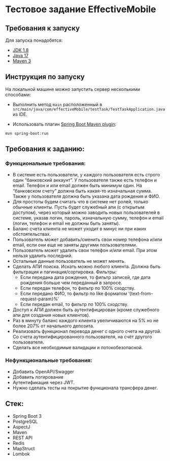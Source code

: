 # Тестовое задание EffectiveMobile

## Требования к запуску

Для запуска понадобятся:

- [JDK 1.8](http://www.oracle.com/technetwork/java/javase/downloads/jdk8-downloads-2133151.html)
- [Java 17](https://www.oracle.com/java/technologies/javase/jdk17-archive-downloads.html)
- [Maven 3](https://maven.apache.org)

## Инструкция по запуску

На локальной машине можно запустить сервер несколькими способами:

- Выполнить метод `main` расположенный в `src/main/java/com/effectiveMobile/testTask/TestTaskApplication.java` из IDE.

- Использовать плагин  [Spring Boot Maven plugin](https://docs.spring.io/spring-boot/docs/current/reference/html/build-tool-plugins-maven-plugin.html):

```shell
mvn spring-boot:run
```
## Требования к заданию:

### Функциональные требования:
- В системе есть пользователи, у каждого пользователя есть строго один “банковский аккаунт”. У пользователя также есть телефон и email. Телефон и или email должен быть минимум один. На “банковском счету” должна быть какая-то изначальная сумма. Также у пользователя должна быть указана дата рождения и ФИО.
- Для простоты будем считать что в системе нет ролей, только обычные клиенты. Пусть будет служебный апи (с открытым доступом), через который можно заводить новых пользователей в системе, указав логин, пароль, изначальную сумму, телефон и email (логин, телефон и email не должны быть заняты). 
- Баланс счета клиента не может уходит в минус ни при каких обстоятельствах.
- Пользователь может добавить/сменить свои номер телефона и/или email, если они еще не заняты другими пользователями.
- Пользователь может удалить свои телефон и/или email. При этом нельзя удалить последний.
- Остальные данные пользователь не может менять.
- Сделать АПИ поиска. Искать можно любого клиента. Должна быть фильтрация и пагинация/сортировка. Фильтры:
  - Если передана дата рождения, то фильтр записей, где дата рождения больше чем переданный в запросе.
  - Если передан телефон, то фильтр по 100% сходству.
  - Если передано ФИО, то фильтр по like форматом ‘{text-from-request-param}%’
  - Если передан email, то фильтр по 100% сходству. 
-  Доступ к АПИ должен быть аутентифицирован (кроме служебного апи для создания новых клиентов).
- Раз в минуту баланс каждого клиента увеличиваются на 5% но не более 207% от начального депозита.
- Реализовать функционал перевода денег с одного счета на другой. Со счета аутентифицированного пользователя, на счёт другого пользователя.
- Сделать все необходимые валидации и потокобезопасной.


### Нефункциональные требования:
- Добавить OpenAPI/Swagger
- Добавить логирование
- Аутентификация через JWT.
- Нужно сделать тесты на покрытие функционала трансфера денег.

## Стек:
 - Spring Boot 3
 - PostgreSQL
 - AspectJ
 - Maven
 - REST API
 - Redis
 - MapStruct
 - Lombok
